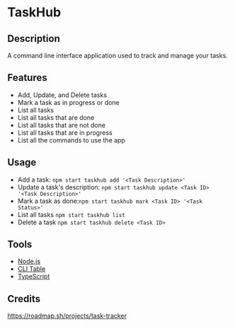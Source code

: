 # TaskHub

## Description
A command line interface application used to track and manage your tasks.

## Features
- Add, Update, and Delete tasks
- Mark a task as in progress or done
- List all tasks
- List all tasks that are done
- List all tasks that are not done
- List all tasks that are in progress
- List all the commands to use the app

## Usage
- Add a task: `npm start taskhub add '<Task Description>'`
- Update a task's description: `npm start taskhub update <Task ID> '<Task Description>'`
- Mark a task as done:`npm start taskhub mark <Task ID> '<Task Status>'`
- List all tasks `npm start taskhub list`
- Delete a task `npm start taskhub delete <Task ID>`

## Tools
- [Node.js](https://nodejs.org/en)
- [CLI Table](https://www.npmjs.com/package/cli-table)
- [TypeScript](https://www.typescriptlang.org/)

## Credits
https://roadmap.sh/projects/task-tracker